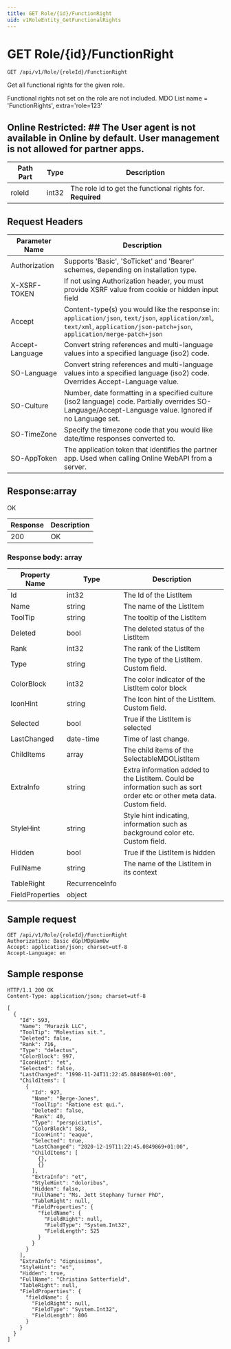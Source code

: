 ```yaml
---
title: GET Role/{id}/FunctionRight
uid: v1RoleEntity_GetFunctionalRights
---
```


# GET Role/{id}/FunctionRight

```http
GET /api/v1/Role/{roleId}/FunctionRight
```

Get all functional rights for the given role.


Functional rights not set on the role are not included. MDO List name = 'FunctionRights', extra='role=123'


## Online Restricted: ## The User agent is not available in Online by default. User management is not allowed for partner apps.





| Path Part | Type | Description |
|-----------|------|-------------|
| roleId | int32 | The role id to get the functional rights for. **Required** |



## Request Headers

| Parameter Name | Description |
|----------------|-------------|
| Authorization  | Supports 'Basic', 'SoTicket' and 'Bearer' schemes, depending on installation type. |
| X-XSRF-TOKEN   | If not using Authorization header, you must provide XSRF value from cookie or hidden input field |
| Accept         | Content-type(s) you would like the response in: `application/json`, `text/json`, `application/xml`, `text/xml`, `application/json-patch+json`, `application/merge-patch+json` |
| Accept-Language | Convert string references and multi-language values into a specified language (iso2) code. |
| SO-Language | Convert string references and multi-language values into a specified language (iso2) code. Overrides Accept-Language value. |
| SO-Culture | Number, date formatting in a specified culture (iso2 language) code. Partially overrides SO-Language/Accept-Language value. Ignored if no Language set. |
| SO-TimeZone | Specify the timezone code that you would like date/time responses converted to. |
| SO-AppToken | The application token that identifies the partner app. Used when calling Online WebAPI from a server. |


## Response:array

OK

| Response | Description |
|----------------|-------------|
| 200 | OK |

### Response body: array

| Property Name | Type |  Description |
|----------------|------|--------------|
| Id | int32 | The Id of the ListItem |
| Name | string | The name of the ListItem |
| ToolTip | string | The tooltip of the ListItem |
| Deleted | bool | The deleted status of the ListItem |
| Rank | int32 | The rank of the ListItem |
| Type | string | The type of the ListItem. Custom field. |
| ColorBlock | int32 | The color indicator of the ListItem color block |
| IconHint | string | The Icon hint of the ListItem. Custom field. |
| Selected | bool | True if the ListItem is selected |
| LastChanged | date-time | Time of last change. |
| ChildItems | array | The child items of the SelectableMDOListItem |
| ExtraInfo | string | Extra information added to the ListItem. Could be information such as sort order etc or other meta data. Custom field. |
| StyleHint | string | Style hint indicating, information such as background color etc. Custom field. |
| Hidden | bool | True if the ListItem is hidden |
| FullName | string | The name of the ListItem in its context |
| TableRight | RecurrenceInfo |  |
| FieldProperties | object |  |

## Sample request

```http!
GET /api/v1/Role/{roleId}/FunctionRight
Authorization: Basic dGplMDpUamUw
Accept: application/json; charset=utf-8
Accept-Language: en
```

## Sample response

```http_
HTTP/1.1 200 OK
Content-Type: application/json; charset=utf-8

[
  {
    "Id": 593,
    "Name": "Murazik LLC",
    "ToolTip": "Molestias sit.",
    "Deleted": false,
    "Rank": 716,
    "Type": "delectus",
    "ColorBlock": 997,
    "IconHint": "et",
    "Selected": false,
    "LastChanged": "1998-11-24T11:22:45.0849869+01:00",
    "ChildItems": [
      {
        "Id": 927,
        "Name": "Berge-Jones",
        "ToolTip": "Ratione est qui.",
        "Deleted": false,
        "Rank": 40,
        "Type": "perspiciatis",
        "ColorBlock": 583,
        "IconHint": "eaque",
        "Selected": true,
        "LastChanged": "2020-12-19T11:22:45.0849869+01:00",
        "ChildItems": [
          {},
          {}
        ],
        "ExtraInfo": "et",
        "StyleHint": "doloribus",
        "Hidden": false,
        "FullName": "Ms. Jett Stephany Turner PhD",
        "TableRight": null,
        "FieldProperties": {
          "fieldName": {
            "FieldRight": null,
            "FieldType": "System.Int32",
            "FieldLength": 525
          }
        }
      }
    ],
    "ExtraInfo": "dignissimos",
    "StyleHint": "et",
    "Hidden": true,
    "FullName": "Christina Satterfield",
    "TableRight": null,
    "FieldProperties": {
      "fieldName": {
        "FieldRight": null,
        "FieldType": "System.Int32",
        "FieldLength": 806
      }
    }
  }
]
```